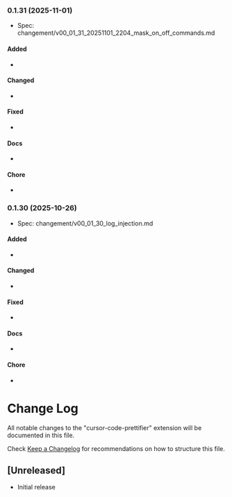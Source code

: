 ### 0.1.31 (2025-11-01)
- Spec: changement/v00_01_31_20251101_2204_mask_on_off_commands.md

#### Added
- 

#### Changed
- 

#### Fixed
- 

#### Docs
- 

#### Chore
- 




### 0.1.30 (2025-10-26)
- Spec: changement/v00_01_30_log_injection.md

#### Added
- 

#### Changed
- 

#### Fixed
- 

#### Docs
- 

#### Chore
- 




# Change Log

All notable changes to the "cursor-code-prettifier" extension will be documented in this file.

Check [Keep a Changelog](http://keepachangelog.com/) for recommendations on how to structure this file.

## [Unreleased]

- Initial release